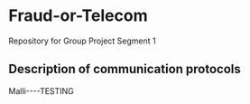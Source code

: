 # Fraud-or-Telecom
Repository for Group Project Segment 1

## Description of communication protocols


Malli----TESTING
